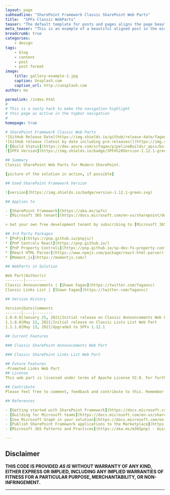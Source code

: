 ```yaml
---
layout: page
subheadline: "SharePoint Framework Classic SharePoint Web Parts"
title:  "SPFx Classic WebParts"
teaser: "The default template for posts and pages aligns the page beautifully in the middle. <strong>But</strong> you can customize posts/pages easily via switches in the front matter to <em>get a sidebar</em> and/or to <em>turn off meta-information</em> at the end of the page like categories, tags and dates."
meta_teaser: "This is an example of a beautiful aligned post in the middle. There is no sidebar to distract the reader. The difference to the Page-Template is, that you find meta-information at the bottom of the post."
breadcrumb: true
categories:
    - design
tags:
    - blog
    - content
    - post
    - post format
image:
    title: gallery-example-1.jpg
    caption: Unsplash.com
    caption_url: http://unsplash.com
author: mo

permalink: /index.html
#
# This is a nasty hack to make the navigation highlight
# this page as active in the topbar navigation
#
homepage: true

# SharePoint Framework Classic Web Parts
![GitHub Release Date](https://img.shields.io/github/release-date/fagansc/spfxClassicWebParts)
![GitHub release (latest by date including pre-releases)](https://img.shields.io/github/v/release/fagansc/spfxClassicWebParts?include_prereleases)
[![Build Status](https://dev.azure.com/scfagan/pipelineBuilds/_apis/build/status/spfx/ClassicWebParts?repoName=FaganSC%2FspfxClassicWebParts&branchName=master)](https://dev.azure.com/scfagan/pipelineBuilds/_build/latest?definitionId=20&repoName=FaganSC%2FspfxClassicWebParts&branchName=master)
![SPFX Version](https://img.shields.io/badge/SPFX%20Version-1.12.1-green.svg)

## Summary
Classic SharePoint Web Parts for Modern SharePoint.

[picture of the solution in action, if possible]

## Used SharePoint Framework Version

![version](https://img.shields.io/badge/version-1.12.1-green.svg)

## Applies to

- [SharePoint Framework](https://aka.ms/spfx)
- [Microsoft 365 tenant](https://docs.microsoft.com/en-us/sharepoint/dev/spfx/set-up-your-developer-tenant)

> Get your own free development tenant by subscribing to [Microsoft 365 developer program](http://aka.ms/o365devprogram)

## 3rd Party Packages
* [PnPjs](https://pnp.github.io/pnpjs/)
* [PnP Controls React](https://pnp.github.io/)
* [PnP Property Controls](https://pnp.github.io/sp-dev-fx-property-controls/)
* [React HTML Parser](https://www.npmjs.com/package/react-html-parser)
* [Moment.js](https://momentjs.com/)

## WebParts in Solution

Web Part|Author(s)
--------|---------
Classic Announcements | [Shawn Fagan](https://twitter.com/fagansc)
Classic Links List | [Shawn Fagan](https://twitter.com/fagansc)

## Version History

Version|Date|Comments
-------|----|--------
1.0.0.0|January 25, 2021|Initial release on Classic Announcements Web Part
1.1.0.0|May 12, 2021|Initial release on Classic Lists List Web Part
1.1.1.0|May 13, 2021|Upgraded to SPFx 1.12.1

## Current Features

### Classic SharePoint Announcements Web Part

### Classic SharePoint Links List Web Part

## Future Features
-Promoted Links Web Part
## License
This web part is licensed under terms of Apache License V2.0. For further information see [LICENSE](LICENSE) file.

## Contribute
Please feel free to comment, feedback and contribute to this. Remember that this repository is maintained by a single person, so please be courteous and patient.

## References

- [Getting started with SharePoint Framework](https://docs.microsoft.com/en-us/sharepoint/dev/spfx/set-up-your-developer-tenant)
- [Building for Microsoft teams](https://docs.microsoft.com/en-us/sharepoint/dev/spfx/build-for-teams-overview)
- [Use Microsoft Graph in your solution](https://docs.microsoft.com/en-us/sharepoint/dev/spfx/web-parts/get-started/using-microsoft-graph-apis)
- [Publish SharePoint Framework applications to the Marketplace](https://docs.microsoft.com/en-us/sharepoint/dev/spfx/publish-to-marketplace-overview)
- [Microsoft 365 Patterns and Practices](https://aka.ms/m365pnp) - Guidance, tooling, samples and open-source controls for your Microsoft 365 development

---
```

## Disclaimer

**THIS CODE IS PROVIDED *AS IS* WITHOUT WARRANTY OF ANY KIND, EITHER EXPRESS OR IMPLIED, INCLUDING ANY IMPLIED WARRANTIES OF FITNESS FOR A PARTICULAR PURPOSE, MERCHANTABILITY, OR NON-INFRINGEMENT.**

---
